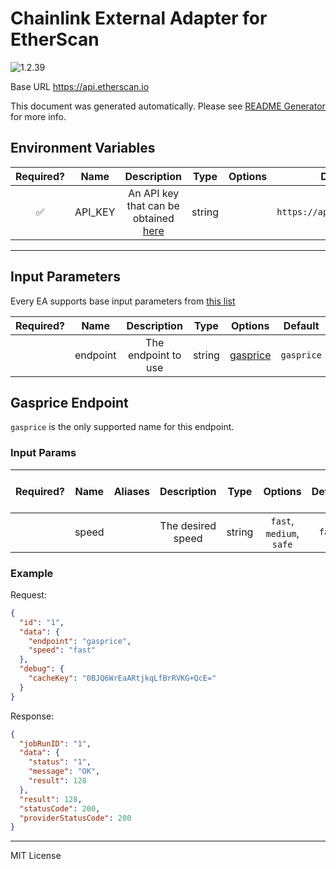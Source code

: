 # Chainlink External Adapter for EtherScan

![1.2.39](https://img.shields.io/github/package-json/v/smartcontractkit/external-adapters-js?filename=packages/sources/etherscan/package.json)

Base URL https://api.etherscan.io

This document was generated automatically. Please see [README Generator](../../scripts#readme-generator) for more info.

## Environment Variables

| Required? |  Name   |                            Description                            |  Type  | Options |          Default           |
| :-------: | :-----: | :---------------------------------------------------------------: | :----: | :-----: | :------------------------: |
|    ✅     | API_KEY | An API key that can be obtained [here](https://etherscan.io/apis) | string |         | `https://api.etherscan.io` |

---

## Input Parameters

Every EA supports base input parameters from [this list](../../core/bootstrap#base-input-parameters)

| Required? |   Name   |     Description     |  Type  |            Options             |  Default   |
| :-------: | :------: | :-----------------: | :----: | :----------------------------: | :--------: |
|           | endpoint | The endpoint to use | string | [gasprice](#gasprice-endpoint) | `gasprice` |

## Gasprice Endpoint

`gasprice` is the only supported name for this endpoint.

### Input Params

| Required? | Name  | Aliases |    Description    |  Type  |         Options          | Default | Depends On | Not Valid With |
| :-------: | :---: | :-----: | :---------------: | :----: | :----------------------: | :-----: | :--------: | :------------: |
|           | speed |         | The desired speed | string | `fast`, `medium`, `safe` | `fast`  |            |                |

### Example

Request:

```json
{
  "id": "1",
  "data": {
    "endpoint": "gasprice",
    "speed": "fast"
  },
  "debug": {
    "cacheKey": "0BJQ6WrEaARtjkqLfBrRVKG+QcE="
  }
}
```

Response:

```json
{
  "jobRunID": "1",
  "data": {
    "status": "1",
    "message": "OK",
    "result": 128
  },
  "result": 128,
  "statusCode": 200,
  "providerStatusCode": 200
}
```

---

MIT License
